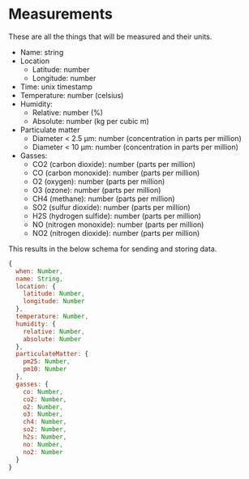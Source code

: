 # Measurements

These are all the things that will be measured and their units.

- Name: string
- Location
  - Latitude: number
  - Longitude: number
- Time: unix timestamp
- Temperature: number (celsius)
- Humidity:
  - Relative: number (%)
  - Absolute: number (kg per cubic m)
- Particulate matter
  - Diameter < 2.5 μm: number (concentration in parts per million)
  - Diameter < 10 μm: number (concentration in parts per million)
- Gasses:
  - CO2 (carbon dioxide): number (parts per million)
  - CO (carbon monoxide): number (parts per million)
  - O2 (oxygen): number (parts per million)
  - O3 (ozone): number (parts per million)
  - CH4 (methane): number (parts per million)
  - SO2 (sulfur dioxide): number (parts per million)
  - H2S (hydrogen sulfide): number (parts per million)
  - NO (nitrogen monoxide): number (parts per million)
  - NO2 (nitrogen dioxide): number (parts per million)

This results in the below schema for sending and storing data.

```javascript
{
  when: Number,
  name: String,
  location: {
    latitude: Number,
    longitude: Number
  },
  temperature: Number,
  humidity: {
    relative: Number,
    absolute: Number
  },
  particulateMatter: {
    pm25: Number,
    pm10: Number
  },
  gasses: {
    co: Number,
    co2: Number,
    o2: Number,
    o3: Number,
    ch4: Number,
    so2: Number,
    h2s: Number,
    no: Number,
    no2: Number
  }
}
```